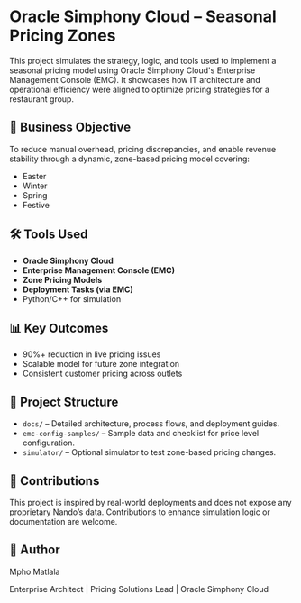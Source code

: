 # Oracle Simphony Cloud – Seasonal Pricing Zones

This project simulates the strategy, logic, and tools used to implement a seasonal pricing model using Oracle Simphony Cloud's Enterprise Management Console (EMC). It showcases how IT architecture and operational efficiency were aligned to optimize pricing strategies for a restaurant group.

## 🌟 Business Objective

To reduce manual overhead, pricing discrepancies, and enable revenue stability through a dynamic, zone-based pricing model covering:
- Easter
- Winter
- Spring
- Festive

## 🛠 Tools Used

- **Oracle Simphony Cloud**
- **Enterprise Management Console (EMC)**
- **Zone Pricing Models**
- **Deployment Tasks (via EMC)**
- Python/C++ for simulation

## 📊 Key Outcomes

- 90%+ reduction in live pricing issues
- Scalable model for future zone integration
- Consistent customer pricing across outlets

## 📁 Project Structure

- `docs/` – Detailed architecture, process flows, and deployment guides.
- `emc-config-samples/` – Sample data and checklist for price level configuration.
- `simulator/` – Optional simulator to test zone-based pricing changes.

## 🤝 Contributions

This project is inspired by real-world deployments and does not expose any proprietary Nando’s data. Contributions to enhance simulation logic or documentation are welcome.

## 👤 Author

Mpho Matlala

Enterprise Architect | Pricing Solutions Lead | Oracle Simphony Cloud
